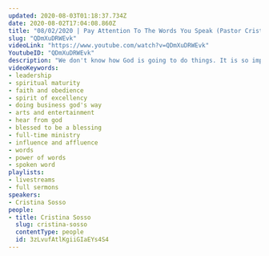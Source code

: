```yaml
---
updated: 2020-08-03T01:18:37.734Z
date: 2020-08-02T17:04:08.860Z
title: "08/02/2020 | Pay Attention To The Words You Speak (Pastor Cristina Sosso)"
slug: "QDmXuDRWEvk"
videoLink: "https://www.youtube.com/watch?v=QDmXuDRWEvk"
YoutubeID: "QDmXuDRWEvk"
description: "We don't know how God is going to do things. It is so important that we hear from God every day about what we should do. We must also watch our words because if we focus on the negative things then it will diminish your faith in God. Focus on God. Focus on His ways of doing things. This sermon was delivered by Pastor Cristina Sosso at Freedom Fellowship Church International on August, 2, 2020."
videoKeywords:
- leadership
- spiritual maturity
- faith and obedience
- spirit of excellency
- doing business god's way
- arts and entertainment
- hear from god
- blessed to be a blessing
- full-time ministry
- influence and affluence
- words
- power of words
- spoken word
playlists:
- livestreams
- full sermons
speakers:
- Cristina Sosso
people:
- title: Cristina Sosso
  slug: cristina-sosso
  contentType: people
  id: 3zLvufAtlKgiiGIaEYs4S4
---
```

